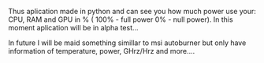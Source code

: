 Thus aplication made in python and can see you how much power use your: CPU, RAM and GPU in % ( 100% - full power 0% - null power).
In this moment aplication will be in alpha test...

In future I will be maid something simillar to msi autoburner but only have information of temperature, power, GHrz/Hrz and more.... 
